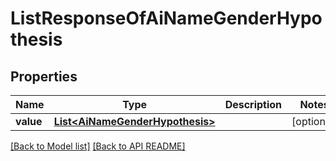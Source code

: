 # ListResponseOfAiNameGenderHypothesis


## Properties
Name | Type | Description | Notes
------------ | ------------- | ------------- | -------------
**value** | [**List&lt;AiNameGenderHypothesis&gt;**](AiNameGenderHypothesis.md) |  |  [optional]




[[Back to Model list]](Models.md) [[Back to API README]](README.md)
